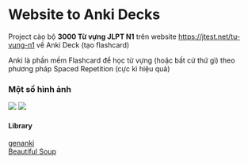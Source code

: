 # Website to Anki Decks

Project cào bộ <b>3000 Từ vựng JLPT N1</b> trên website https://jtest.net/tu-vung-n1 về Anki Deck (tạo flashcard)

Anki là phần mềm Flashcard để học từ vựng (hoặc bất cứ thứ gì) theo phương pháp Spaced Repetition (cực kì hiệu quả)

<h3>Một số hình ảnh</h3>
<a href="https://i.imgur.com/vc6yCUb.png"><img src="https://i.imgur.com/vc6yCUbm.jpg"></a>
<a href="https://i.imgur.com/f3NpYA1.png"><img src="https://i.imgur.com/f3NpYA1m.jpg"></a>

<h4>Library</h4>
<a href="https://github.com/kerrickstaley/genanki">genanki</a><br>
<a href="https://www.crummy.com/software/BeautifulSoup/bs4/doc/#going-back-and-forth">Beautiful Soup</a>

